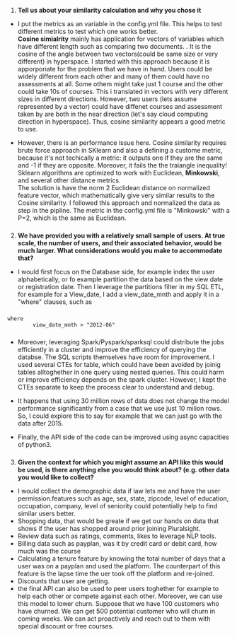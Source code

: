 1. **Tell us about your similarity calculation and why you chose it**  

- I put the metrics as an variable in the config.yml file. This helps to test different metrics to
test which one works better.  
**Cosine simialrity** mainly has application for vectors of variables which have different length such as
comparing two documents. . It is the cosine of the angle between two vectors(could be same size or very different) in hyperspace. I started with this approach because it is apporporiate for the problem that we have in hand. Users could be widely different from each other and many of them could have no assessments at
all. Some othem might take just 1 course and the other could take 10s of courses. This i translated in vectors with very different sizes in different directions. However, two users (lets assume represented by a vector) could have diffenet courses and assessment taken by are both in the near direction (let's say cloud
computing direction in hyperspace). Thus, cosine similarity appears a good metric to use.

- However, there is an performance issue here. Cosine similarity requires brute force approach in SKlearn and 
also a defining a custome metric, because it's not techically a metric: it outputs one if they are the same and -1 if they are opposite. Moreover, it fails the the traiangle inequality! Sklearn algorithms are optimized to work with Euclidean, **Minkowski**, and several other distance metrics.   
The solution is have the norm 2 Euclidean distance on normalized feature vector, which mathematically give very similar results to the Cosine similarity. I followed this approach and normalized the data as step in 
the pipline. The metric in the config.yml file is "Minkowski" with a P=2, which is the same as Euclidean.
###
2. **We have provided you with a relatively small sample of users. At true scale, the number of users, and their associated behavior, would be much larger. What considerations would you make to accommodate that?**  
- I would first focus on the Database side, for example index the user alphabetically, or fo example partition the data based on the view date or registration date. Then I leverage the partitions filter in my SQL ETL, for example for a View_date, I add a view_date_mnth and apply it in a "where" clauses, such as
###
```
where
        view_date_mnth > "2012-06"
```
###
- Moreover, leveraging Spark/Pyspark/sparksql could distribute the jobs efficiently in a cluster and improve the efficiency of querying the databse. The SQL scripts themselves have room for improvement. I used several CTEs for table, which could have been avoided by joinig tables alltoghether in one query using nested queries. This could harm or improve efficiency depends on the spark cluster. However, I kept the CTEs separate to keep the process clear to understand and debug.

- It happens that using 30 million rows of data does not change the model performance significantly from a case that we use just 10 milion rows. So, I could explore this to say for example that we can just go with the data after 2015.

- Finally, the API side of the code can be improved using async capacities of python3.
###
3. **Given the context for which you might assume an API like this would be used, is there anything else you would think about? (e.g. other data you would like to collect?**
- I would collect the demographic data if law lets me and have the user permission.features such as age, sex, state, zipcode, level of education, occupation, company, level of seniority could potentially help to find similar users better.
- Shopping data, that would be greate if we get our hands on data that shows if the user has shopped around prior joining Pluralsight.
- Review data such as ratings, comments, likes to leverage NLP tools.
- Billing data such as payplan, was it by credit card or debit card, how much was the course
- Calculating a tenure feature by knowing the total number of days that a user was on a payplan and used the platform. The counterpart of this feature is the lapse time the uer took off the platform and re-joined.
- Discounts that user are getting. 
- the final API can also be used to peer users toghether for example to help each other or compete against each other. Moreover, we can use this model to lower churn. Suppose that we have 100 customers who have churned. We can get 500 potential customer who will churn in coming weeks. We can act proactively and reach out to them with special discount or free courses. 


